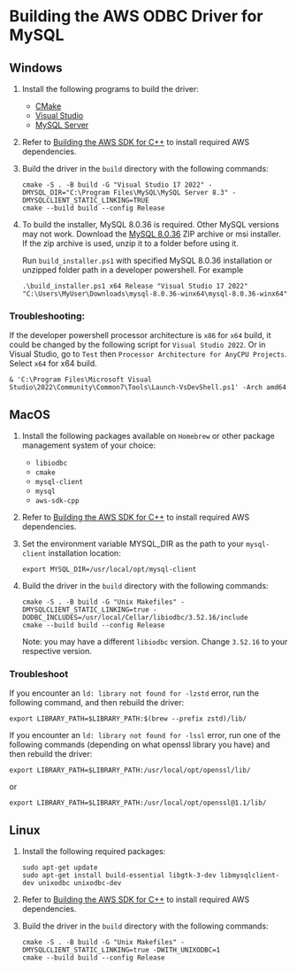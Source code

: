 # Building the AWS ODBC Driver for MySQL

## Windows
<!-- TODO: Verify that the driver can be built with newer versions of Visual Studio after rebasing -->
1. Install the following programs to build the driver:
    - [CMake](https://cmake.org/download/)
    - [Visual Studio](https://visualstudio.microsoft.com/downloads/)
    - [MySQL Server](https://dev.mysql.com/downloads/installer/)

2. Refer to [Building the AWS SDK for C++](./BuildingAwsSdkCpp.md) to install required AWS dependencies.
   
3. Build the driver in the `build` directory with the following commands:
    ```
    cmake -S . -B build -G "Visual Studio 17 2022" -DMYSQL_DIR="C:\Program Files\MySQL\MySQL Server 8.3" -DMYSQLCLIENT_STATIC_LINKING=TRUE
    cmake --build build --config Release
    ```
4. To build the installer, MySQL 8.0.36 is required. Other MySQL versions may not work. Download the [MySQL 8.0.36](https://downloads.mysql.com/archives/community/) ZIP archive or msi installer. If the zip archive is used, unzip it to a folder before using it.

    Run `build_installer.ps1` with specified MySQL 8.0.36 installation or unzipped folder path in a developer powershell. For example
    ```
    .\build_installer.ps1 x64 Release "Visual Studio 17 2022"  "C:\Users\MyUser\Downloads\mysql-8.0.36-winx64\mysql-8.0.36-winx64"
    ```

### Troubleshooting:

If the developer powershell processor architecture is `x86` for `x64` build, it could be changed by the following script for `Visual Studio 2022`. Or in Visual Studio, go to `Test` then `Processor Architecture for AnyCPU Projects`. Select `x64` for x64 build.
```
& 'C:\Program Files\Microsoft Visual Studio\2022\Community\Common7\Tools\Launch-VsDevShell.ps1' -Arch amd64
```

## MacOS
1. Install the following packages available on `Homebrew` or other package management system of your choice:
     - `libiodbc`
     - `cmake`
     - `mysql-client`
     - `mysql`
     - `aws-sdk-cpp`

2. Refer to [Building the AWS SDK for C++](./BuildingAwsSdkCpp.md) to install required AWS dependencies.
   
3. Set the environment variable MYSQL_DIR as the path to your `mysql-client` installation location:
    ```
    export MYSQL_DIR=/usr/local/opt/mysql-client
    ```
4. Build the driver in the `build` directory with the following commands:
    ```
    cmake -S . -B build -G "Unix Makefiles" -DMYSQLCLIENT_STATIC_LINKING=true -DODBC_INCLUDES=/usr/local/Cellar/libiodbc/3.52.16/include
    cmake --build build --config Release
    ```
    Note: you may have a different `libiodbc` version. Change `3.52.16` to your respective version.

### Troubleshoot
If you encounter an `ld: library not found for -lzstd` error, run the following command, and then rebuild the driver:
```
export LIBRARY_PATH=$LIBRARY_PATH:$(brew --prefix zstd)/lib/
```

If you encounter an `ld: library not found for -lssl` error, run one of the following commands (depending on what openssl library you have) and then rebuild the driver:
```
export LIBRARY_PATH=$LIBRARY_PATH:/usr/local/opt/openssl/lib/
```
or
```
export LIBRARY_PATH=$LIBRARY_PATH:/usr/local/opt/openssl@1.1/lib/
```

## Linux
1. Install the following required packages:
    ```
    sudo apt-get update
    sudo apt-get install build-essential libgtk-3-dev libmysqlclient-dev unixodbc unixodbc-dev
    ```

2. Refer to [Building the AWS SDK for C++](./BuildingAwsSdkCpp.md) to install required AWS dependencies.

3. Build the driver in the `build` directory with the following commands:
    ```
    cmake -S . -B build -G "Unix Makefiles" -DMYSQLCLIENT_STATIC_LINKING=true -DWITH_UNIXODBC=1
    cmake --build build --config Release
    ```
